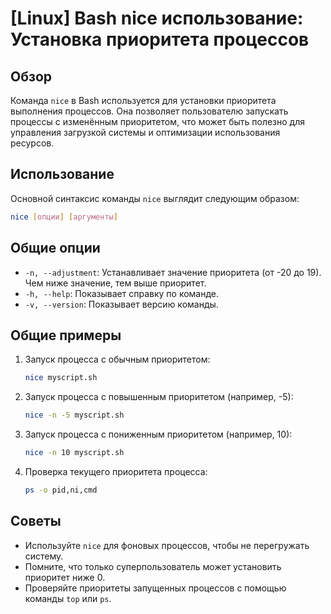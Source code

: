 # [Linux] Bash nice использование: Установка приоритета процессов

## Обзор
Команда `nice` в Bash используется для установки приоритета выполнения процессов. Она позволяет пользователю запускать процессы с изменённым приоритетом, что может быть полезно для управления загрузкой системы и оптимизации использования ресурсов.

## Использование
Основной синтаксис команды `nice` выглядит следующим образом:

```bash
nice [опции] [аргументы]
```

## Общие опции
- `-n, --adjustment`: Устанавливает значение приоритета (от -20 до 19). Чем ниже значение, тем выше приоритет.
- `-h, --help`: Показывает справку по команде.
- `-v, --version`: Показывает версию команды.

## Общие примеры
1. Запуск процесса с обычным приоритетом:
   ```bash
   nice myscript.sh
   ```

2. Запуск процесса с повышенным приоритетом (например, -5):
   ```bash
   nice -n -5 myscript.sh
   ```

3. Запуск процесса с пониженным приоритетом (например, 10):
   ```bash
   nice -n 10 myscript.sh
   ```

4. Проверка текущего приоритета процесса:
   ```bash
   ps -o pid,ni,cmd
   ```

## Советы
- Используйте `nice` для фоновых процессов, чтобы не перегружать систему.
- Помните, что только суперпользователь может установить приоритет ниже 0.
- Проверяйте приоритеты запущенных процессов с помощью команды `top` или `ps`.